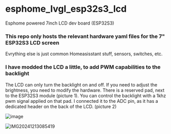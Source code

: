 # esphome_lvgl_esp32s3_lcd
Esphome powered 7inch LCD dev board (ESP32S3)

### This repo only hosts the relevant hardware yaml files for the 7" ESP32S3 LCD screen
Evrything else is just common Homeasisstant stuff, sensors, switches, etc.

### I have modded the LCD a little, to add PWM capabilities to the backlight 
The LCD can only turn the backlight on and off. If you need to adjust the brightness, you need to modify the hardware. There is a reserved pad, next to the ESP32S3 module (picture 1).
You can control the backlight with a 1khz pwm signal applied on that pad.
I connected it to the ADC pin, as it has a dedicated header on the back of the LCD. (picture 2)

![image](https://github.com/user-attachments/assets/af2bb7c0-7ee2-4a6a-874d-4451b36c0ad6)


![IMG20241213085419](https://github.com/user-attachments/assets/81657d15-0701-412f-b8a7-78dac5aeb99e)

